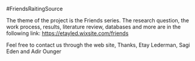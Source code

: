 #FriendsRaitingSource

The theme of the project is the Friends series.
The research question, the work process, results, literature review, databases and more are in the following link:
https://etayled.wixsite.com/friends

Feel free to contact us through the web site,
Thanks,
Etay Lederman, Sagi Eden and Adir Ounger
